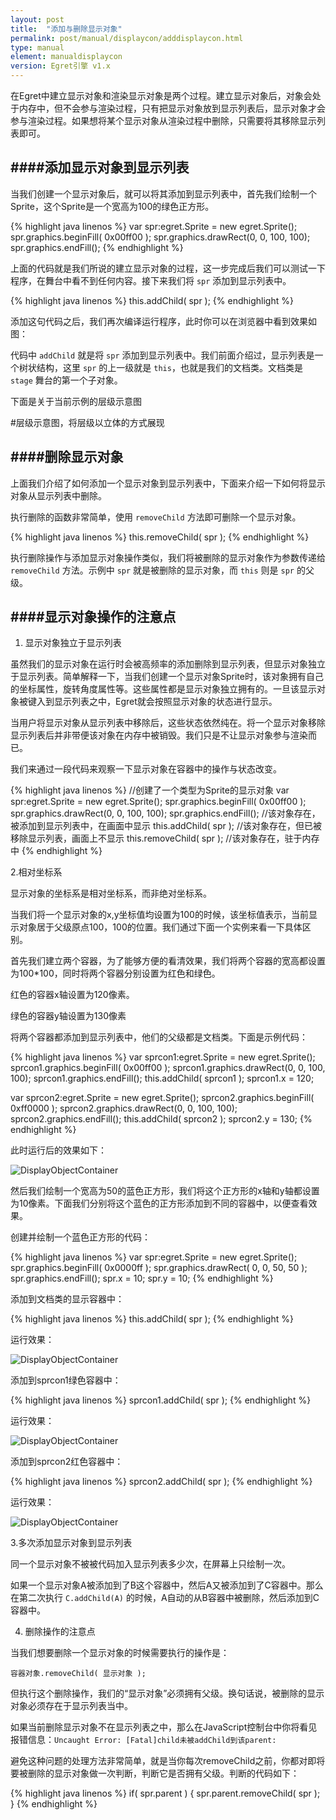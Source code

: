 ```yaml
---
layout: post
title:  "添加与删除显示对象"
permalink: post/manual/displaycon/adddisplaycon.html
type: manual
element: manualdisplaycon
version: Egret引擎 v1.x
---
```


在Egret中建立显示对象和渲染显示对象是两个过程。建立显示对象后，对象会处于内存中，但不会参与渲染过程，只有把显示对象放到显示列表后，显示对象才会参与渲染过程。如果想将某个显示对象从渲染过程中删除，只需要将其移除显示列表即可。

####添加显示对象到显示列表
---

当我们创建一个显示对象后，就可以将其添加到显示列表中，首先我们绘制一个Sprite，这个Sprite是一个宽高为100的绿色正方形。

{% highlight java linenos %}
var spr:egret.Sprite = new egret.Sprite();
spr.graphics.beginFill( 0x00ff00 );
spr.graphics.drawRect(0, 0, 100, 100);
spr.graphics.endFill();
{% endhighlight %}

上面的代码就是我们所说的建立显示对象的过程，这一步完成后我们可以测试一下程序，在舞台中看不到任何内容。接下来我们将 `spr` 添加到显示列表中。

{% highlight java linenos %}
this.addChild( spr );
{% endhighlight %}

添加这句代码之后，我们再次编译运行程序，此时你可以在浏览器中看到效果如图：

代码中 `addChild` 就是将 `spr` 添加到显示列表中。我们前面介绍过，显示列表是一个树状结构，这里 `spr` 的上一级就是 `this`，也就是我们的文档类。文档类是 `stage` 舞台的第一个子对象。

下面是关于当前示例的层级示意图

#层级示意图，将层级以立体的方式展现

####删除显示对象
---

上面我们介绍了如何添加一个显示对象到显示列表中，下面来介绍一下如何将显示对象从显示列表中删除。

执行删除的函数非常简单，使用 `removeChild` 方法即可删除一个显示对象。

{% highlight java linenos %}
this.removeChild( spr );
{% endhighlight %}

执行删除操作与添加显示对象操作类似，我们将被删除的显示对象作为参数传递给 `removeChild` 方法。示例中 `spr` 就是被删除的显示对象，而 `this` 则是 `spr` 的父级。

####显示对象操作的注意点
---

1. 显示对象独立于显示列表

虽然我们的显示对象在运行时会被高频率的添加删除到显示列表，但显示对象独立于显示列表。简单解释一下，当我们创建一个显示对象Sprite时，该对象拥有自己的坐标属性，旋转角度属性等。这些属性都是显示对象独立拥有的。一旦该显示对象被键入到显示列表之中，Egret就会按照显示对象的状态进行显示。

当用户将显示对象从显示列表中移除后，这些状态依然纯在。将一个显示对象移除显示列表后并非带便该对象在内存中被销毁。我们只是不让显示对象参与渲染而已。

我们来通过一段代码来观察一下显示对象在容器中的操作与状态改变。

{% highlight java linenos %}
//创建了一个类型为Sprite的显示对象
var spr:egret.Sprite = new egret.Sprite();
spr.graphics.beginFill( 0x00ff00 );
spr.graphics.drawRect(0, 0, 100, 100);
spr.graphics.endFill();
//该对象存在，被添加到显示列表中，在画面中显示
this.addChild( spr );
//该对象存在，但已被移除显示列表，画面上不显示
this.removeChild( spr );
//该对象存在，驻于内存中
{% endhighlight %}

2.相对坐标系

显示对象的坐标系是相对坐标系，而非绝对坐标系。

当我们将一个显示对象的x,y坐标值均设置为100的时候，该坐标值表示，当前显示对象居于父级原点100，100的位置。我们通过下面一个实例来看一下具体区别。

首先我们建立两个容器，为了能够方便的看清效果，我们将两个容器的宽高都设置为100*100，同时将两个容器分别设置为红色和绿色。

红色的容器x轴设置为120像素。

绿色的容器y轴设置为130像素

将两个容器都添加到显示列表中，他们的父级都是文档类。下面是示例代码：

{% highlight java linenos %}
var sprcon1:egret.Sprite = new egret.Sprite();
sprcon1.graphics.beginFill( 0x00ff00 );
sprcon1.graphics.drawRect(0, 0, 100, 100);
sprcon1.graphics.endFill();
this.addChild( sprcon1 );
sprcon1.x = 120;

var sprcon2:egret.Sprite = new egret.Sprite();
sprcon2.graphics.beginFill( 0xff0000 );
sprcon2.graphics.drawRect(0, 0, 100, 100);
sprcon2.graphics.endFill();
this.addChild( sprcon2 );
sprcon2.y = 130;
{% endhighlight %}

此时运行后的效果如下：

![DisplayObjectContainer]()

然后我们绘制一个宽高为50的蓝色正方形，我们将这个正方形的x轴和y轴都设置为10像素。下面我们分别将这个蓝色的正方形添加到不同的容器中，以便查看效果。

创建并绘制一个蓝色正方形的代码：

{% highlight java linenos %}
var spr:egret.Sprite = new egret.Sprite();
spr.graphics.beginFill( 0x0000ff );
spr.graphics.drawRect( 0, 0, 50, 50 );
spr.graphics.endFill();
spr.x = 10;
spr.y = 10;
{% endhighlight %}

添加到文档类的显示容器中：

{% highlight java linenos %}
this.addChild( spr );
{% endhighlight %}

运行效果：

![DisplayObjectContainer]()

添加到sprcon1绿色容器中：

{% highlight java linenos %}
sprcon1.addChild( spr );
{% endhighlight %}

运行效果：

![DisplayObjectContainer]()

添加到sprcon2红色容器中：

{% highlight java linenos %}
sprcon2.addChild( spr );
{% endhighlight %}

运行效果：

![DisplayObjectContainer]()

3.多次添加显示对象到显示列表

同一个显示对象不被被代码加入显示列表多少次，在屏幕上只绘制一次。

如果一个显示对象A被添加到了B这个容器中，然后A又被添加到了C容器中。那么在第二次执行 `C.addChild(A)` 的时候，A自动的从B容器中被删除，然后添加到C容器中。

4. 删除操作的注意点

当我们想要删除一个显示对象的时候需要执行的操作是：

`容器对象.removeChild( 显示对象 );`

但执行这个删除操作，我们的“显示对象”必须拥有父级。换句话说，被删除的显示对象必须存在于显示列表当中。

如果当前删除显示对象不在显示列表之中，那么在JavaScript控制台中你将看见报错信息：`Uncaught Error: [Fatal]child未被addChild到该parent:`

避免这种问题的处理方法非常简单，就是当你每次removeChild之前，你都对即将要被删除的显示对象做一次判断，判断它是否拥有父级。判断的代码如下：

{% highlight java linenos %}
if( spr.parent )
{
    spr.parent.removeChild( spr );
}
{% endhighlight %}
 